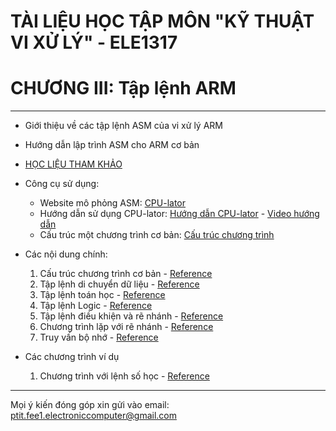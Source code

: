# TÀI LIỆU HỌC TẬP MÔN "KỸ THUẬT VI XỬ LÝ" - ELE1317
# CHƯƠNG III: Tập lệnh ARM
---
- Giới thiệu về các tập lệnh ASM của vi xử lý ARM
- Hướng dẫn lập trình ASM cho ARM cơ bản

- [HỌC LIỆU THAM KHẢO](./../Materials/Chuong%202_Vi%20xu%20ly%20ARM.pdf)
- Công cụ sử dụng:
    - Website mô phỏng ASM: [CPU-lator](https://cpulator.01xz.net/)
    - Hướng dẫn sử dụng CPU-lator: [Hướng dẫn CPU-lator](./1.%20CPU%20Lator/) - [Video hướng dẫn]()
    - Cấu trúc một chương trình cơ bản: [Cấu trúc chương trình](./3.1.Basic%20Program/)
- Các nội dung chính:
    1. Cấu trúc chương trình cơ bản - [Reference](./3.1.Basic%20Program/)
    1. Tập lệnh di chuyển dữ liệu - [Reference]()
    1. Tập lệnh toán học - [Reference]()
    1. Tập lệnh Logic - [Reference](./3.2.%20Logical/)
    1. Tập lệnh điều khiện và rẽ nhánh - [Reference](./3.3.%20Condition%20and%20Branch/)
    1. Chương trình lặp với rẽ nhánh - [Reference](./3.4.%20Loop%20with%20Branch/)
    1. Truy vấn bộ nhớ - [Reference](./3.5.%20Memory/)
- Các chương trình ví dụ
    1. Chương trình với lệnh số học - [Reference](./3.6.%20Example%2001%20-%20Add/)
---
Mọi ý kiến đóng góp xin gửi vào email: ptit.fee1.electroniccomputer@gmail.com